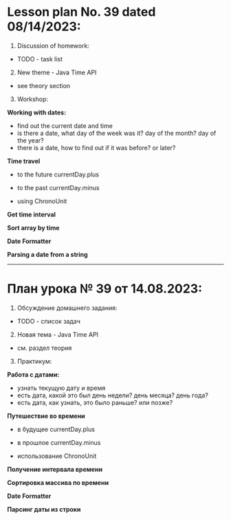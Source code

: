 # Lesson plan No. 39 dated 08/14/2023:

1. Discussion of homework:
- TODO - task list

2. New theme - Java Time API
- see theory section

3. Workshop:

**Working with dates:**
- find out the current date and time
- is there a date, what day of the week was it? day of the month? day of the year?
- there is a date, how to find out if it was before? or later?

**Time travel**
- to the future currentDay.plus

- to the past currentDay.minus

- using ChronoUnit

**Get time interval**

**Sort array by time**

**Date Formatter**

**Parsing a date from a string**



_________________________________________________

# План урока № 39 от 14.08.2023:

1. Обсуждение домашнего задания:
- TODO - список задач

2. Новая тема - Java Time API
- см. раздел теория

3. Практикум:

**Работа с датами:**
- узнать текущую дату и время
- есть дата, какой это был день недели? день месяца? день года?
- есть дата, как узнать, это было раньше? или позже?

**Путешествие во времени**
- в будущее currentDay.plus

- в прошлое currentDay.minus

- использование ChronoUnit

**Получение интервала времени**

**Сортировка массива по времени**

**Date Formatter**

**Парсинг даты из строки**